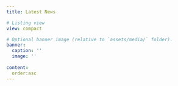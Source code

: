 ```yaml
---
title: Latest News

# Listing view
view: compact

# Optional banner image (relative to `assets/media/` folder).
banner:
  caption: ''
  image: ''
  
content:
  order:asc
---
```

